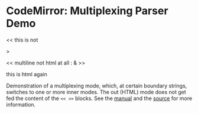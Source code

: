 CodeMirror: Multiplexing Parser Demo
====================================

&lt;&lt; this is not

&gt;

&lt;&lt; multiline not html at all : &amp; &gt;&gt;

this is html again

Demonstration of a multiplexing mode, which, at certain boundary strings, switches to one or more inner modes. The out (HTML) mode does not get fed the content of the `<< >>` blocks. See the [manual](../doc/manual.html#util_multiplex) and the [source](../lib/util/multiplex.js) for more information.
